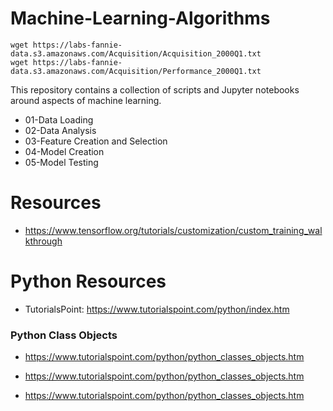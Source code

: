 # Machine-Learning-Algorithms

```
wget https://labs-fannie-data.s3.amazonaws.com/Acquisition/Acquisition_2000Q1.txt
wget https://labs-fannie-data.s3.amazonaws.com/Acquisition/Performance_2000Q1.txt
```

This repository contains a collection of scripts and Jupyter notebooks around aspects of machine learning.


- 01-Data Loading
- 02-Data Analysis
- 03-Feature Creation and Selection
- 04-Model Creation
- 05-Model Testing

# Resources
- https://www.tensorflow.org/tutorials/customization/custom_training_walkthrough


# Python Resources

- TutorialsPoint: https://www.tutorialspoint.com/python/index.htm

### Python Class Objects

- https://www.tutorialspoint.com/python/python_classes_objects.htm


- https://www.tutorialspoint.com/python/python_classes_objects.htm

- https://www.tutorialspoint.com/python/python_classes_objects.htm
